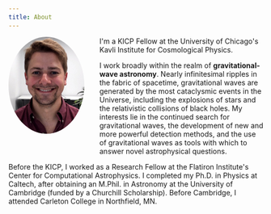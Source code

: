 ```yaml
---
title: About
---
```


<span class="portrait">
<img src="assets/images/me.jpg" align="left" width="150px" style="margin: 0px 30px 30px 0px; border-radius: 90%;"/>
</span>

I'm a KICP Fellow at the University of Chicago's Kavli Institute for Cosmological Physics.

I work broadly within the realm of **gravitational-wave astronomy**.
Nearly infinitesimal ripples in the fabric of spacetime, gravitational waves are generated by the most cataclysmic events in the Universe, including the explosions of stars and the relativistic collisions of black holes.
My interests lie in the continued search for gravitational waves, the development of new and more powerful detection methods, and the use of gravitational waves as tools with which to answer novel astrophysical questions.

Before the KICP, I worked as a Research Fellow at the Flatiron Institute's Center for Computational Astrophysics.
I completed my Ph.D. in Physics at Caltech, after obtaining an M.Phil. in Astronomy at the University of Cambridge (funded by a Churchill Scholarship).
Before Cambridge, I attended Carleton College in Northfield, MN.

